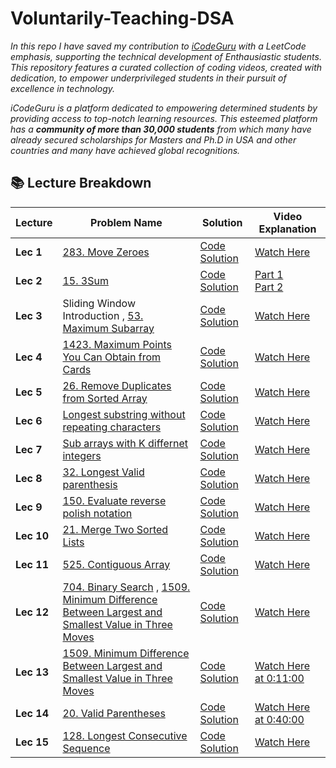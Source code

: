 # Voluntarily-Teaching-DSA

_In this repo I have saved my contribution to [iCodeGuru](https://icode.guru/)  with a LeetCode emphasis, supporting the technical development of Enthausiastic students. This repository features a curated collection of coding videos, created with dedication, to empower underprivileged students in their pursuit of excellence in technology._

_iCodeGuru is a platform dedicated to empowering determined students by providing access to top-notch learning resources. This esteemed platform has a **community of more than 30,000 students** from which many have already secured scholarships for Masters and Ph.D in USA and other countries and many have achieved global recognitions._

## 📚 **Lecture Breakdown**

| **Lecture** | **Problem Name** | **Solution** | **Video Explanation** |
|------------|-----------------|-------------|---------------------|
| **Lec 1** | [283. Move Zeroes](https://leetcode.com/problems/move-zeroes/) | [Code Solution](https://github.com/your-repo/solutions/move-zeroes) | [Watch Here](https://fb.watch/xhIlvWVEg4/) |
| **Lec 2** | [15. 3Sum](https://leetcode.com/problems/3sum/) | [Code Solution](https://github.com/your-repo/solutions/3sum) | [Part 1](https://www.facebook.com/share/v/wLmDD3n4tRqxRXo6/) <br> [Part 2](https://www.facebook.com/share/v/mWVT2CRthTodDciU/) |
| **Lec 3** | Sliding Window Introduction , [53. Maximum Subarray](https://leetcode.com/problems/maximum-subarray/) | [Code Solution](https://github.com/your-repo/solutions/sliding-window) | [Watch Here](https://www.facebook.com/share/v/f6czV1SSt8HqtF6N/) |
| **Lec 4** | [1423. Maximum Points You Can Obtain from Cards](https://leetcode.com/problems/maximum-points-you-can-obtain-from-cards/) | [Code Solution](https://github.com/your-repo/solutions/maximum-points) | [Watch Here](https://fb.watch/uFWudtcD9y/) |
| **Lec 5** | [26. Remove Duplicates from Sorted Array](https://leetcode.com/problems/remove-duplicates-from-sorted-array/) | [Code Solution](https://github.com/your-repo/solutions/remove-duplicates) | [Watch Here](https://fb.watch/uHjCKKWIef/) |
| **Lec 6** | [Longest substring without repeating characters](https://leetcode.com/problems/longest-substring-without-repeating-characters/description/) | [Code Solution](https://github.com/your-repo/solutions/3sum) | [Watch Here](https://fb.watch/uHMz6bhxaR/) |
| **Lec 7** | [Sub arrays with K differnet integers](https://leetcode.com/problems/subarrays-with-k-different-integers/) | [Code Solution](https://github.com/your-repo/solutions/3sum) | [Watch Here](https://fb.watch/uN3s8JooY2/) |
| **Lec 8** | [32. Longest Valid parenthesis](https://leetcode.com/problems/longest-valid-parentheses/description/) | [Code Solution](https://github.com/your-repo/solutions/maximum-subarray) | [Watch Here](https://fb.watch/uR7AsasuWu/) |
| **Lec 9** | [150. Evaluate reverse polish notation](https://leetcode.com/problems/evaluate-reverse-polish-notation/description/) | [Code Solution](https://github.com/your-repo/solutions/maximum-subarray) | [Watch Here](https://fb.watch/uWtiWg91BV/) |
| **Lec 10** | [21. Merge Two Sorted Lists](https://leetcode.com/problems/merge-two-sorted-lists/description/) | [Code Solution](https://github.com/your-repo/solutions/maximum-subarray) | [Watch Here](https://fb.watch/uY9Ow-Yjwi/) |
| **Lec 11** | [525. Contiguous Array](https://leetcode.com/problems/contiguous-array/description/) | [Code Solution](https://github.com/your-repo/solutions/maximum-subarray) | [Watch Here](https://fb.watch/uYaA-o4bER/) |
| **Lec 12** | [704. Binary Search](https://leetcode.com/problems/binary-search/description/) , [1509. Minimum Difference Between Largest and Smallest Value in Three Moves](https://leetcode.com/problems/minimum-difference-between-largest-and-smallest-value-in-three-moves/description/) | [Code Solution](https://github.com/your-repo/solutions/maximum-subarray) | [Watch Here](https://www.facebook.com/iCodeguru/videos/1446560532684228) |
| **Lec 13** | [1509. Minimum Difference Between Largest and Smallest Value in Three Moves](https://leetcode.com/problems/minimum-difference-between-largest-and-smallest-value-in-three-moves/description/) | [Code Solution](https://github.com/your-repo/solutions/maximum-subarray) | [Watch Here at 0:11:00 ](https://www.facebook.com/iCodeguru/videos/1446560532684228) |
| **Lec 14** | [20. Valid Parentheses](https://leetcode.com/problems/valid-parentheses/description/) | [Code Solution](https://github.com/your-repo/solutions/maximum-subarray) | [Watch Here at 0:40:00](https://www.facebook.com/iCodeguru/videos/984576869817134) |
| **Lec 15** | [128. Longest Consecutive Sequence](https://leetcode.com/problems/longest-consecutive-sequence/description/) | [Code Solution](https://github.com/your-repo/solutions/maximum-subarray) | [Watch Here](https://www.facebook.com/iCodeguru/videos/1050338199941513) |

